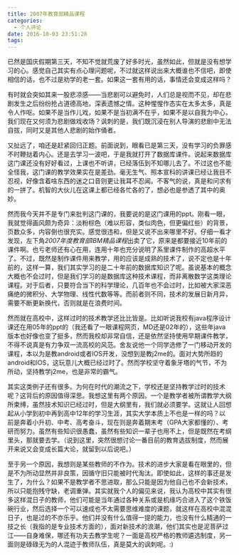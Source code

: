 ```yaml
---
title: 2007年教育部精品课程
categories:
  - 个人评论
date: 2016-10-03 23:51:28
tags:
---
```


已然是国庆假期第三天，不知不觉就荒废了好多时光，虽然如此，但就是没有想学习的心。感觉自己其实有点心理问题呢，不过就这样说出来大概谁也不信吧，即使相信的话，也不过是劝学的老一套。如果这一套有用的话，事情还会变成这样吗？

<!--more-->

有时就会突如其来一股悲凉感——当悲剧可以避免时，人们总是视而不见，却在悲剧发生之后纷纷抢占道德高地，深表遗憾之情。这种惺惺作态实在太多太多，真是令人作呕。如果不是当作儿戏，如果不是当初满不在乎，如果不是以自我为中心，我们现在又何须为悲剧做戏收场？讽刺的是，我们既沉浸在别人导演的悲剧中无法自拔，同时又是其他人悲剧的始作俑者。

又扯远了，咱还是赶紧回归正题。前面说到，眼看已是第三天，没有学习的负罪感不时鞭挞着内心。还是去学习一波吧，于是我就打开了数据库课件。说起来数据库这门课还没有好好看过，上课也不听讲，已经落伍到不知哪儿去了。不过这也不能全怪我，这门课的教学效果实在是差劲。毫无生气、照本宣科的讲课已经让我目不忍视，好像含着啥东西的迷之口音则更让我耳不忍闻。不客气的说，真是和问求有的一拼了。机智的大伙儿在这课上都已经各忙各的了，想必也是参透了其中的奥妙。

然而我今天并不是专门来批判这门课的，我要说的是这门课用的ppt。刚看一眼，我就觉得画风颇为奇异：淡粉棕色（难以形容，类似肉色，但更偏红些）的背景，页数众多，内容倒也很充实。感觉很违和，但是又说不出来哪里不好。仔细一看才发现，左下角<cite>2007年度教育部IBM精品课程</cite>出卖了它，原来是都要接近10年前的课件啊。也亏老师还有心在用，连用十年也充分说明了系里课件制作的高超水平了。不过，既然是制作课件用来教学，用的应该是成熟的技术了，说不定也是十年前的，这样一算，我们其实学习的是二十年前的数据库知识了呢。虽说基本的概念大概也不会过时，但是我们学习的是数据库这种技术课程，而非离散数学这类理论课程。对于后者，只要符合当下的科学理论，几百年也不会过时，比如被大家深恶痛绝的微积分、大学物理、线性代数等等。而前者则不同，技术的发展日新月异，需要不断更新换代，否则就是在浪费时间。

然而就在高校中，这样过时的技术教学还比比皆是。比如听说我校有java程序设计课还在用05年的ppt的（我还看了一眼课程网页，MD还是02年的），这些年java版本也好像也变了挺多，然而我校却非常自信，还是依然坚持使用早期课件教学，不得不说真是有力争双一流高校的风范。舍友说他一个同学选修了一门移动开发的课程，本以为是教android或者IOS开发，没想到是教j2me的。面对大势所趋的android和IOS，这玩意儿大概已经过时了。然而学校坚守着象牙塔的气节，不为所动，坚持教学j2me，也是非常的霸气。

其实这类例子还有很多。为何在时代的潮流之下，学校还是坚持教学过时的技术呢？这背后的原因值得深思。我想这里有两个原因。一个是教学者被所谓教学大纲所束缚，虽然技术知识已经过时，但是大纲里有，我们就必须要学。这就让人回想起从小学到初中再到高中12年的学习生涯，其实大学本质上不也是一样的吗？以前是奔着小升初、中考、高考奋斗，现在则是奔着期末考（GPA大家都懂的）、考研而努力。虽然有些知识很愚蠢，虽然有些知识一辈子也用不上，但是既然在考纲里头，那就要去学。（说到这里，突然很想讨论一番目前的教育选拔制度，然而展开来说又会变成长篇大论，就留到以后说吧。）

至于另一个原因，我想则是某些教师的不作为。技术的进步大家是看在眼里的，但是不为所动显然并非良策，因循守旧只能被时代淘汰。即使如此，这样的事还是发生了，为什么？如果不是教学者不思进取，那么只能是因为他自己也不会新技术，所以只能抱残守缺，老调重弹。其实就我个人的偏见来说，我认为高校中其实有很多这样混日子的教师，他们可能是当年通过各种关系或是机缘巧合进入了这个铁饭碗行业，然后选择一个可以速成也不太需要思维难度的课题，就这样在高校中混混日子，也是过的不亦乐乎。他们并没有什么值得一提的能力，也没有什么精通的一技之长（我指的是专业技术方面的），面对新技术的浪潮，他们其实也是泥菩萨过江——自身难保，哪还有功夫去教学生呢？一面是高校严格的教师遴选制度，另一面则是碌碌无为的人混迹于教师队伍，真是莫大的讽刺呢。:)
